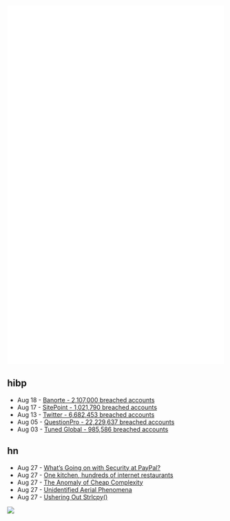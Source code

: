 ![Metrics](https://raw.githubusercontent.com/phixion/phixion/master/metrics.svg)

## hibp

<!--
for https://github.com/phixion/phixion/blob/main/.github/workflows/feeds.yml
-->
<!--START_SECTION:haveibeenpwnd-->
- Aug 18 - [Banorte - 2,107,000 breached accounts](https://haveibeenpwned.com/PwnedWebsites#Banorte)
- Aug 17 - [SitePoint - 1,021,790 breached accounts](https://haveibeenpwned.com/PwnedWebsites#SitePoint)
- Aug 13 - [Twitter - 6,682,453 breached accounts](https://haveibeenpwned.com/PwnedWebsites#Twitter)
- Aug 05 - [QuestionPro - 22,229,637 breached accounts](https://haveibeenpwned.com/PwnedWebsites#QuestionPro)
- Aug 03 - [Tuned Global - 985,586 breached accounts](https://haveibeenpwned.com/PwnedWebsites#TunedGlobal)
<!--END_SECTION:haveibeenpwnd-->

## hn

<!--
for https://github.com/phixion/phixion/blob/main/.github/workflows/feeds.yml
-->
<!--START_SECTION:hn-->
- Aug 27 - [What’s Going on with Security at PayPal?](https://christianvarga.com/whats-going-on-with-security-at-paypal/)
- Aug 27 - [One kitchen, hundreds of internet restaurants](https://peabee.substack.com/p/17-one-kitchen-hundreds-of-internet)
- Aug 27 - [The Anomaly of Cheap Complexity](https://freedom-to-tinker.com/2022/08/03/the-anomaly-of-cheap-complexity/)
- Aug 27 - [Unidentified Aerial Phenomena](https://arxiv.org/abs/2208.11215)
- Aug 27 - [Ushering Out Strlcpy()](https://lwn.net/SubscriberLink/905777/a6dba1b2ed54f04f/)
<!--END_SECTION:hn-->

<!--
for https://yhype.me
-->
![](https://hit.yhype.me/github/profile?user_id=13013670)
